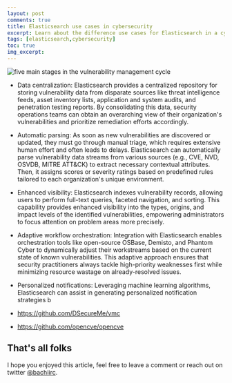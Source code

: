 ```yaml
---
layout: post
comments: true
title: Elasticsearch use cases in cybersecurity
excerpt: Learn about the difference use cases for Elasticsearch in a cybersecurity context
tags: [elasticsearch,cybersecurity]
toc: true
img_excerpt:
---
```


<img alt=" five main stages in the vulnerability management cycle" src="https://www.crowdstrike.com/wp-content/uploads/2020/05/vulnerability-management-cycle-1024x529.png">
<br/>


- Data centralization: Elasticsearch provides a centralized repository for storing vulnerability data from disparate sources like threat intelligence feeds, asset inventory lists, application and system audits, and penetration testing reports. By consolidating this data, security operations teams can obtain an overarching view of their organization's vulnerabilities and prioritize remediation efforts accordingly.
- Automatic parsing: As soon as new vulnerabilities are discovered or updated, they must go through manual triage, which requires extensive human effort and often leads to delays. Elasticsearch can automatically parse vulnerability data streams from various sources (e.g., CVE, NVD, OSVDB, MITRE ATT&CK) to extract necessary contextual attributes. Then, it assigns scores or severity ratings based on predefined rules tailored to each organization's unique environment.
- Enhanced visibility: Elasticsearch indexes vulnerability records, allowing users to perform full-text queries, faceted navigation, and sorting. This capability provides enhanced visibility into the types, origins, and impact levels of the identified vulnerabilities, empowering administrators to focus attention on problem areas more precisely.
- Adaptive workflow orchestration: Integration with Elasticsearch enables orchestration tools like open-source OSBase, Demisto, and Phantom Cyber to dynamically adjust their workstreams based on the current state of known vulnerabilities. This adaptive approach ensures that security practitioners always tackle high-priority weaknesses first while minimizing resource wastage on already-resolved issues.
- Personalized notifications: Leveraging machine learning algorithms, Elasticsearch can assist in generating personalized notification strategies b


- https://github.com/DSecureMe/vmc
- https://github.com/opencve/opencve


## That's all folks
I hope you enjoyed this article, feel free to leave a comment or reach out on twitter [@bachiirc](https://twitter.com/bachiirc).
